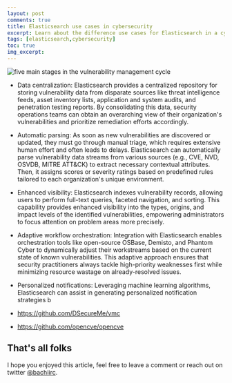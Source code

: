 ```yaml
---
layout: post
comments: true
title: Elasticsearch use cases in cybersecurity
excerpt: Learn about the difference use cases for Elasticsearch in a cybersecurity context
tags: [elasticsearch,cybersecurity]
toc: true
img_excerpt:
---
```


<img alt=" five main stages in the vulnerability management cycle" src="https://www.crowdstrike.com/wp-content/uploads/2020/05/vulnerability-management-cycle-1024x529.png">
<br/>


- Data centralization: Elasticsearch provides a centralized repository for storing vulnerability data from disparate sources like threat intelligence feeds, asset inventory lists, application and system audits, and penetration testing reports. By consolidating this data, security operations teams can obtain an overarching view of their organization's vulnerabilities and prioritize remediation efforts accordingly.
- Automatic parsing: As soon as new vulnerabilities are discovered or updated, they must go through manual triage, which requires extensive human effort and often leads to delays. Elasticsearch can automatically parse vulnerability data streams from various sources (e.g., CVE, NVD, OSVDB, MITRE ATT&CK) to extract necessary contextual attributes. Then, it assigns scores or severity ratings based on predefined rules tailored to each organization's unique environment.
- Enhanced visibility: Elasticsearch indexes vulnerability records, allowing users to perform full-text queries, faceted navigation, and sorting. This capability provides enhanced visibility into the types, origins, and impact levels of the identified vulnerabilities, empowering administrators to focus attention on problem areas more precisely.
- Adaptive workflow orchestration: Integration with Elasticsearch enables orchestration tools like open-source OSBase, Demisto, and Phantom Cyber to dynamically adjust their workstreams based on the current state of known vulnerabilities. This adaptive approach ensures that security practitioners always tackle high-priority weaknesses first while minimizing resource wastage on already-resolved issues.
- Personalized notifications: Leveraging machine learning algorithms, Elasticsearch can assist in generating personalized notification strategies b


- https://github.com/DSecureMe/vmc
- https://github.com/opencve/opencve


## That's all folks
I hope you enjoyed this article, feel free to leave a comment or reach out on twitter [@bachiirc](https://twitter.com/bachiirc).
